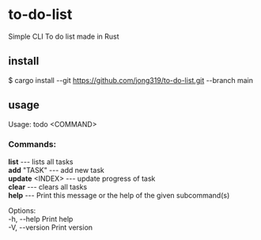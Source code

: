 # to-do-list
Simple CLI To do list made in Rust

## install 
$ cargo install --git https://github.com/jong319/to-do-list.git --branch main

## usage 
Usage: todo \<COMMAND\>

### Commands: <br>
  **list** --- lists all tasks <br>
  **add** \"TASK\" --- add new task <br>
  **update** \<INDEX\> --- update progress of task <br>
  **clear** --- clears all tasks <br>
  **help** --- Print this message or the help of the given subcommand(s) <br>

Options: <br>
  -h, --help     Print help <br>
  -V, --version  Print version <br>
